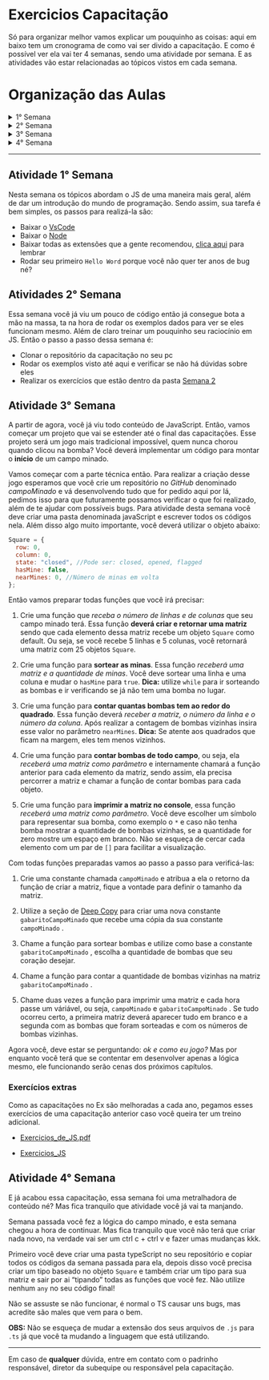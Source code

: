 <!-- markdownlint-disable -->

# Exercicios Capacitação

Só para organizar melhor vamos explicar um pouquinho as coisas: aqui em baixo tem um cronograma de como vai ser divido a capacitação. E como é possível ver ela vai ter 4 semanas, sendo uma atividade por semana. E as atividades vão estar relacionadas ao tópicos vistos em cada semana.

# Organização das Aulas

<details>
    <summary> 1° Semana </summary>
    
>1\. Extensões para VsCode
>
> 2\. Overview Java Script
>
> 3\. Primeiro Hello World
>
> 4\. Lógica de Programação em JS: **(Opcional)**
>
> > 4.1. Princípios de programação <br>
> >
> > > 4.1.1. O que é um algoritmo<br>
> > > 4.1.2. Visão geral de todas estruturas<br>
> > > 4.1.3. O que é um bloco de código<br>
> > > 4.1.4. Comentário de um código<br>

</details>

<details>
    <summary>2° Semana</summary>
  
> 4.2. Variáveis (let,var e const)
>
> 4.3. Tipos de dados primitivos (string,
> boolean, number)
>
> 4.4. Estrutura de dados (array e objetos)
>
> 4.5. Operadores
>
> > 4.5.1. Atribuição<br>
> > 4.5.2. Destructing<br>
> > 4.5.3. Aritméticos<br>
> > 4.5.4. Relacionais<br>
> > 4.5.5. Lógicos<br>
> > 4.5.6. Unário e Ternário
>
> 4.6. Estruturas de controle
>
> > 4.6.1. if <br>
> > 4.6.2. if else <br>
> > 4.6.3. switch <br>
> > 4.6.4. while <br>
> > 4.6.5. do while <br>
> > 4.6.6. for <br>
> > 4.6.7. for in

</details>

<details>
    <summary>3° Semana</summary>
  
> 4.8. Funções
>> 4.8.1. Função arrow   
>> 4.8.2. Funções do array 
>>> 4.8.2.1. Foreach      
>>> 4.8.2.2. Map       
>>> 4.8.2.3. Filter   
>>> 4.8.2.4. Reduce
> 
>4.9. Promises, Async e Await
</details>

<details>
    <summary>4° Semana</summary>
  
>  5.Type Script
>> 5.1. Tipos de dados básio
>>> 5.1.1. Number <br>
>>> 5.1.2. String <br>
>>> 5.1.3. Array <br>
>>> 5.1.4. Tuple <br>
>>> 5.1.5. Enum <br>
>>> 5.1.6. Boolean <br>
>>> 5.1.7. Null e Undefined <br>
>>> 5.1.8. Any <br>
>>> 5.1.9. Void <br>
>>> 5.1.10. Object <br>
>>
> > 5.2. Inferência de Tipos <br>
> > 5.3. Union Types <br>
> > 5.4. Funções em TypeScript
> > > 5.4.1. Declaração de Funções <br>
> > > 5.4.2. Parâmetros e Tipos <br>
> > > 5.4.3. Valor de Retorno
>>
> > 5.5. Interfaces
> > > 5.5.1. Criando e usando interfaces <br>
> > > 5.5.2. Extensão de tipos com interfaces
>>
> > 5.6. Type Aliases
> > > 5.6.1. Criando e usando type aliases <br>
> > > 5.6.2. Extensão de tipos com type aliases
>>
> > 5.7. Genéricos
> > > 5.7.1. Introdução aos genéricos <br>
> > > 5.7.2. Usando genéricos em funções e classes
>>
> > 5.8. Tratamento de erros
> > > 5.8.1. Lidando com exceções em TypeScript <br>
> > > 5.8.2. Tipos de Erro

</details>

<hr>

## Atividade 1° Semana

Nesta semana os tópicos abordam o JS de uma maneira mais geral, além de dar um introdução do mundo de programação. Sendo assim, sua tarefa é bem simples, os passos para realizá-la são:

- Baixar o [VsCode](https://code.visualstudio.com/)
- Baixar o [Node](https://nodejs.org/en)
- Baixar todas as extensões que a gente recomendou, [clica aqui](https://github.com/Ex-Machina-Unifei-Oficial/capacitacao-javascript?tab=readme-ov-file#1-extens%C3%B5es-para-vscode) para lembrar
- Rodar seu primeiro `Hello Word` porque você não quer ter anos de bug né?

## Atividades 2° Semana

Essa semana você já viu um pouco de código então já consegue bota a mão na massa, ta na hora de rodar os exemplos dados para ver se eles funcionam mesmo. Além de claro treinar um pouquinho seu raciocínio em JS. Então o passo a passo dessa semana é:

- Clonar o repositório da capacitação no seu pc
- Rodar os exemplos visto até aqui e verificar se não há dúvidas sobre eles
- Realizar os exercícios que estão dentro da pasta [Semana 2](/Exercicios/Semana2/)

## Atividade 3° Semana

A partir de agora, você já viu todo conteúdo de JavaScript. Então, vamos começar um projeto que vai se estender até o final das capacitações. Esse projeto será um jogo mais tradicional impossível, quem nunca chorou quando clicou na bomba? Você deverá implementar um código para montar o **início** de um campo minado.

Vamos começar com a parte técnica então. Para realizar a criação desse jogo esperamos que você crie um repositório no _GitHub_ denominado _campoMinado_ e vá desenvolvendo tudo que for pedido aqui por lá, pedimos isso para que futuramente possamos verificar o que foi realizado, além de te ajudar com possíveis bugs. Para atividade desta semana você deve criar uma pasta denominada javaScript e escrever todos os códigos nela. Além disso algo muito importante, você deverá utilizar o objeto abaixo:

```jsx
Square = {
  row: 0,
  column: 0,
  state: "closed", //Pode ser: closed, opened, flagged
  hasMine: false,
  nearMines: 0, //Número de minas em volta
};
```

Então vamos preparar todas funções que você irá precisar:

1. Crie uma função que _receba o número de linhas e de colunas_ que seu campo minado terá. Essa função **deverá criar e retornar uma matriz** sendo que cada elemento dessa matriz recebe um objeto `Square` como default. Ou seja, se você recebe 5 linhas e 5 colunas, você retornará uma matriz com 25 objetos `Square`.

2. Crie uma função para **sortear as minas**. Essa função _receberá uma matriz e a quantidade de minas_. Você deve sortear uma linha e uma coluna e mudar o `hasMine` para `true`. **Dica:** utilize `while` para ir sorteando as bombas e ir verificando se já não tem uma bomba no lugar.

3. Crie uma função para **contar quantas bombas tem ao redor do quadrado**. Essa função deverá _receber a matriz, o número da linha e o número da coluna_. Após realizar a contagem de bombas vizinhas insira esse valor no parâmetro `nearMines`. **Dica:** Se atente aos quadrados que ficam na margem, eles tem menos vizinhos.

4. Crie uma função para **contar bombas de todo campo**, ou seja, ela _receberá uma matriz_ _como parâmetro_ e internamente chamará a função anterior para cada elemento da matriz, sendo assim, ela precisa percorrer a matriz e chamar a função de contar bombas para cada objeto.

5. Crie uma função para **imprimir a matriz no console**, essa função _receberá uma matriz como parâmetro_. Você deve escolher um símbolo para representar sua bomba, como exemplo o `*` e caso não tenha bomba mostrar a quantidade de bombas vizinhas, se a quantidade for zero mostre um espaço em branco. Não se esqueça de cercar cada elemento com um par de `[]` para facilitar a visualização.

Com todas funções preparadas vamos ao passo a passo para verificá-las:

1. Crie uma constante chamada `campoMinado` e atribua a ela o retorno da função de criar a matriz, fique a vontade para definir o tamanho da matriz.

2. Utilize a seção de [Deep Copy](https://github.com/Ex-Machina-Unifei-Oficial/capacitacao-javascript?tab=readme-ov-file#472-deep-copy) para criar uma nova constante `gabaritoCampoMinado` que recebe uma cópia da sua constante `campoMinado` .

3. Chame a função para sortear bombas e utilize como base a constante `gabaritoCampoMinado` , escolha a quantidade de bombas que seu coração desejar.

4. Chame a função para contar a quantidade de bombas vizinhas na matriz `gabaritoCampoMinado` .

5. Chame duas vezes a função para imprimir uma matriz e cada hora passe um váriável, ou seja, `campoMinado` e `gabaritoCampoMinado` . Se tudo ocorreu certo, a primeira matriz deverá aparecer tudo em branco e a segunda com as bombas que foram sorteadas e com os números de bombas vizinhas.

Agora você, deve estar se perguntando: _ok e como eu jogo?_ Mas por enquanto você terá que se contentar em desenvolver apenas a lógica mesmo, ele funcionando serão cenas dos próximos capítulos.

### Exercícios extras

Como as capacitações no Ex são melhoradas a cada ano, pegamos esses exercícios de uma capacitação anterior caso você queira ter um treino adicional.

- [Exercicios_de_JS.pdf](Atividades%206f4816afeb39470faa3592be2f6b8e5a/Exercicios_de_JS.pdf)

- [Exercicios_JS](Atividades%206f4816afeb39470faa3592be2f6b8e5a/Capacitacao_JS_-_Semana_2.pdf)

## Atividade 4° Semana

E já acabou essa capacitação, essa semana foi uma metralhadora de conteúdo né? Mas fica tranquilo que atividade você já vai ta manjando.

Semana passada você fez a lógica do campo minado, e esta semana chegou a hora de continuar. Mas fica tranquilo que você não terá que criar nada novo, na verdade vai ser um ctrl c + ctrl v e fazer umas mudanças kkk.

Primeiro você deve criar uma pasta typeScript no seu repositório e copiar todos os códigos da semana passada para ela, depois disso você precisa criar um tipo baseado no objeto `Square` e também criar um tipo para sua matriz e sair por ai “tipando” todas as funções que você fez. Não utilize nenhum `any` no seu código final!

Não se assuste se não funcionar, é normal o TS causar uns bugs, mas acredite são males que vem para o bem.

**OBS:** Não se esqueça de mudar a extensão dos seus arquivos de `.js` para `.ts` já que você ta mudando a linguagem que está utilizando.

<hr>

Em caso de **qualquer** dúvida, entre em contato com o padrinho responsável, diretor da subequipe ou responsável pela capacitação.
